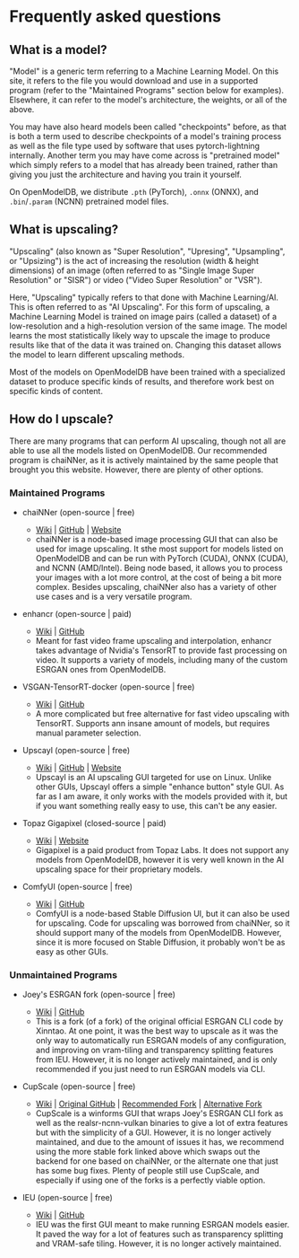 # Frequently asked questions

## What is a model?

"Model" is a generic term referring to a Machine Learning Model. On this site, it refers to the file you would download and use in a supported program (refer to the "Maintained Programs" section below for examples). Elsewhere, it can refer to the model's architecture, the weights, or all of the above.

You may have also heard models been called "checkpoints" before, as that is both a term used to describe checkpoints of a model's training process as well as the file type used by software that uses pytorch-lightning internally. Another term you may have come across is "pretrained model" which simply refers to a model that has already been trained, rather than giving you just the architecture and having you train it yourself.

On OpenModelDB, we distribute `.pth` (PyTorch), `.onnx` (ONNX), and `.bin`/`.param` (NCNN) pretrained model files.

## What is upscaling?

"Upscaling" (also known as "Super Resolution", "Upresing", "Upsampling", or "Upsizing") is the act of increasing the resolution (width & height dimensions) of an image (often referred to as "Single Image Super Resolution" or "SISR") or video ("Video Super Resolution" or "VSR").

Here, "Upscaling" typically refers to that done with Machine Learning/AI. This is often referred to as "AI Upscaling". For this form of upscaling, a Machine Learning Model is trained on image pairs (called a dataset) of a low-resolution and a high-resolution version of the same image. The model learns the most statistically likely way to upscale the image to produce results like that of the data it was trained on. Changing this dataset allows the model to learn different upscaling methods.

Most of the models on OpenModelDB have been trained with a specialized dataset to produce specific kinds of results, and therefore work best on specific kinds of content.

## How do I upscale?

There are many programs that can perform AI upscaling, though not all are able to use all the models listed on OpenModelDB. Our recommended program is chaiNNer, as it is actively maintained by the same people that brought you this website. However, there are plenty of other options.

### Maintained Programs

- chaiNNer (open-source | free)
  - [Wiki]() | [GitHub](https://github.com/chaiNNer-org/chaiNNer) | [Website](https://chainner.app/)
  - chaiNNer is a node-based image processing GUI that can also be used for image upscaling. It sthe most support for models listed on OpenModelDB and can be run with PyTorch (CUDA), ONNX (CUDA), and NCNN (AMD/Intel). Being node based, it allows you to process your images with a lot more control, at the cost of being a bit more complex. Besides upscaling, chaiNNer also has a variety of other use cases and is a very versatile program.

- enhancr (open-source | paid)
  - [Wiki]() | [GitHub](https://github.com/mafiosnik777/enhancr)
  - Meant for fast video frame upscaling and interpolation, enhancr takes advantage of Nvidia's TensorRT to provide fast processing on video. It supports a variety of models, including many of the custom ESRGAN ones from OpenModelDB.

- VSGAN-TensorRT-docker (open-source | free)
  - [Wiki]() | [GitHub](https://github.com/styler00dollar/VSGAN-tensorrt-docker)
  - A more complicated but free alternative for fast video upscaling with TensorRT. Supports ann insane amount of models, but requires manual parameter selection.

- Upscayl (open-source | free)
  - [Wiki]() | [GitHub](https://github.com/upscayl/upscayl) | [Website](https://www.upscayl.org/)
  - Upscayl is an AI upscaling GUI targeted for use on Linux. Unlike other GUIs, Upscayl offers a simple "enhance button" style GUI. As far as I am aware, it only works with the models provided with it, but if you want something really easy to use, this can't be any easier.

- Topaz Gigapixel (closed-source | paid)
  - [Wiki]() | [Website](https://www.topazlabs.com/gigapixel-ai)
  - Gigapixel is a paid product from Topaz Labs. It does not support any models from OpenModelDB, however it is very well known in the AI upscaling space for their proprietary models.

- ComfyUI (open-source | free)
  - [Wiki]() | [GitHub](https://github.com/comfyanonymous/ComfyUI)
  - ComfyUI is a node-based Stable Diffusion UI, but it can also be used for upscaling. Code for upscaling was borrowed from chaiNNer, so it should support many of the models from OpenModelDB. However, since it is more focused on Stable Diffusion, it probably won't be as easy as other GUIs.

### Unmaintained Programs

- Joey's ESRGAN fork (open-source | free)
  - [Wiki]() | [GitHub](https://github.com/joeyballentine/ESRGAN/)
  - This is a fork (of a fork) of the original official ESRGAN CLI code by Xinntao. At one point, it was the best way to upscale as it was the only way to automatically run ESRGAN models of any configuration, and improving on vram-tiling and transparency splitting features from IEU. However, it is no longer actively maintained, and is only recommended if you just need to run ESRGAN models via CLI.

- CupScale (open-source | free)
  - [Wiki]() | [Original GitHub](https://github.com/n00mkrad/cupscale) | [Recommended Fork](https://github.com/DrPleaseRespect/cupscale) | [Alternative Fork](https://github.com/RaaynML/cupscale_continued)
  - CupScale is a winforms GUI that wraps Joey's ESRGAN CLI fork as well as the realsr-ncnn-vulkan binaries to give a lot of extra features but with the simplicity of a GUI. However, it is no longer actively maintained, and due to the amount of issues it has, we recommend using the more stable fork linked above which swaps out the backend for one based on chaiNNer, or the alternate one that just has some bug fixes. Plenty of people still use CupScale, and especially if using one of the forks is a perfectly viable option.

- IEU (open-source | free)
  - [Wiki]() | [GitHub](https://github.com/ptrsuder/IEU.Winforms)
  - IEU was the first GUI meant to make running ESRGAN models easier. It paved the way for a lot of features such as transparency splitting and VRAM-safe tiling. However, it is no longer actively maintained.
